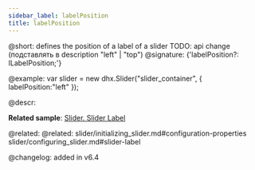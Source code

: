 ```yaml
---
sidebar_label: labelPosition
title: labelPosition
---          
```


@short: defines the position of a label of a slider
TODO: api change (подставлять в description "left" | "top")
@signature: {'labelPosition?: ILabelPosition;'}

@example: 
var slider = new dhx.Slider("slider_container", { 
   labelPosition:"left" 
});



@descr: 



**Related sample**: [Slider. Slider Label](https://snippet.dhtmlx.com/4o7yttam)

@related: 
@related: slider/initializing_slider.md#configuration-properties
slider/configuring_slider.md#slider-label

@changelog: added in v6.4